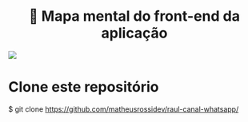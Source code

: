 <h1 align="center">
    🤯 Mapa mental do front-end da aplicação
</h1>
<img src="https://i.imgur.com/ugE1YVd.png"/>

# Clone este repositório
$ git clone <https://github.com/matheusrossidev/raul-canal-whatsapp/>
